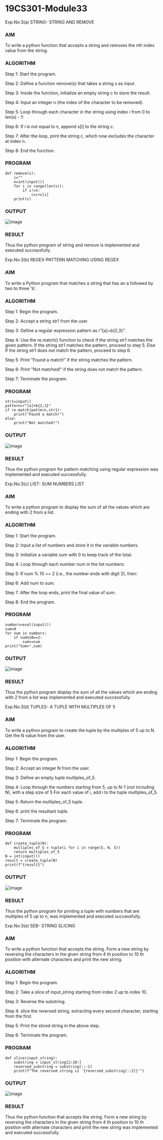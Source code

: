 # 19CS301-Module33
Exp.No:3(a)	STRING- STRING AND REMOVE
### AIM
To write a python function that accepts a string and removes the nth index value from the string.
### ALGORITHM
Step 1:	 Start the program.

Step 2:	 Define a function remove(s) that takes a string s as input.

Step 3:	 Inside the function, initialize an empty string c to store the result.

Step 4:	 Input an integer n (the index of the character to be removed).

Step 5:	 Loop through each character in the string using index i from 0 to len(s) - 1:

Step 6:	 If i is not equal to n, append s[i] to the string c.

Step 7:	 After the loop, print the string c, which now excludes the character at index n.

Step 8:	 End the function.

### PROGRAM
```
def remove(s):
    c=""
    n=int(input())
    for i in range(len(s)):
        if i!=n:
            c=c+s[i]
    print(c)
```
### OUTPUT
 ![image](https://github.com/23013357/19CS301-Module33/blob/main/pp.png)

### RESULT
Thus the python program of string and remove is implemented and executed successfully.


Exp.No:3(b)	REGEX-PATTERN MATCHING USING REGEX

### AIM
To write a Python program that matches a string that has an a followed by two to three 'b'.
### ALGORITHM

Step 1:	 Begin the program.

Step 2:	 Accept a string str1 from the user.

Step 3:	 Define a regular expression pattern as r"[a]+b{2,3}".

Step 4:	 Use the re.match() function to check if the string str1 matches the given pattern. If the string str1 matches the pattern, proceed to step 5. Else If the string str1 does not 
          match the pattern, proceed to step 6.

Step 5:	 Print "Found a match!" if the string matches the pattern.

Step 6:	 Print "Not matched!" if the string does not match the pattern.

Step 7:	 Terminate the program.

### PROGRAM
```import re
str1=input()
pattern=r"[a]+b{2,3}"
if re.match(pattern,str1):
    print("Found a match!")
else:
    print("Not matched!")
```
### OUTPUT
 ![image](https://github.com/23013357/19CS301-Module33/blob/main/aa.png)

### RESULT
Thus the python program for pattern matching using regular expression was  implemented and executed successfully.

Exp.No:3(c)	LIST- SUM NUMBERS LIST

### AIM
To write a python program to display the sum of all the values which are ending with 2 from a list.
### ALGORITHM

Step 1:	 Start the program.

Step 2:	 Input a list of numbers and store it in the variable numbers.

Step 3:	 Initialize a variable sum with 0 to keep track of the total.

Step 4:	 Loop through each number num in the list numbers:

Step 5:	 If num % 10 == 2 (i.e., the number ends with digit 2), then:

Step 6:	 Add num to sum.

Step 7:	 After the loop ends, print the final value of sum.

Step 8:	 End the program.
### PROGRAM
```
numbers=eval(input())
sum=0
for num in numbers:
    if num%10==2:
        sum+=num
print("Sum=",sum)
```
### OUTPUT
 ![image](https://github.com/23013357/19CS301-Module33/blob/main/ss.png)

### RESULT
Thus the python program  display the sum of all the values which are ending with 2 from a list was implemented and executed successfully.

Exp.No:3(d)	TUPLES- A TUPLE WITH MULTIPLES OF 5
### AIM
To write a python program to create the tuple by the multiples of 5 up to N. Get the N value from the user.
### ALGORITHM

Step 1:	 Begin the program.

Step 2:	 Accept an integer N from the user.

Step 3:	 Define an empty tuple multiples_of_5.

Step 4:	 Loop through the numbers starting from 5, up to N-1 (not including N), with a step size of 5 For each value of i, add i to the tuple multiples_of_5.

Step 5:	 Return the multiples_of_5 tuple.

Step 6:	 print the resultant tuple.

Step 7:	 Terminate the program.
### PROGRAM
```
def create_tuple(N):
    multiples_of_5 = tuple(i for i in range(5, N, 5))
    return multiples_of_5
N = int(input())
result = create_tuple(N)
print(f"{result}")
```
### OUTPUT
![image](https://github.com/user-attachments/assets/a16820ca-d669-4520-b141-c4e0a836c910)


 
### RESULT
Thus the python program for printing a tuple with numbers that are multiples of 5 up to n, was implemented and executed successfully.

Exp.No:3(e)	SEB- STRING SLICING
### AIM
To write a python function that accepts the string. Form a new string by reversing the characters in the given string from 4 th position to 10  th position with alternate characters and print the new string.
### ALGORITHM

Step 1:	 Begin the program.

Step 2:	 Take a slice of input_string starting from index 2 up to index 10.

Step 3:	 Reverse the substring.

Step 4:	 slice the reversed string, extracting every second character, starting from the first.

Step 5:	 Print the sliced string in the above step.

Step 6:	 Terminate the program.
### PROGRAM
```
def slice(input_string):
    substring = input_string[2:10:]
    reversed_substring = substring[::-1]
    print(f"The reversed string is '{reversed_substring[::2]}'")
```
### OUTPUT
 ![image](https://github.com/user-attachments/assets/1c3e5d33-4525-44e9-93c4-3431af135a04)

### RESULT
Thus the python function that accepts the string. Form a new string by reversing the characters in the given string from 4 th position to 10  th position with alternate characters and print the new string was implemented and executed successfully.









